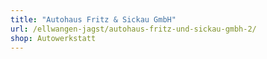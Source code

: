 ```yaml
---
title: "Autohaus Fritz & Sickau GmbH"
url: /ellwangen-jagst/autohaus-fritz-und-sickau-gmbh-2/
shop: Autowerkstatt
---
```

